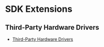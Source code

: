 # SDK Extensions

## Third-Party Hardware Drivers

- [Third-Party Hardware Drivers](third-party-hardware-drivers.md?inline=true)
